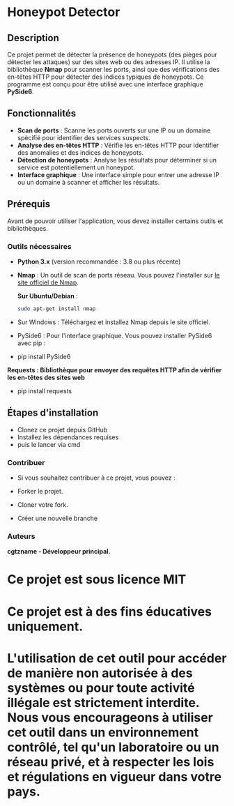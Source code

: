 # Honeypot Detector

## Description

Ce projet permet de détecter la présence de honeypots (des pièges pour détecter les attaques) sur des sites web ou des adresses IP. Il utilise la bibliothèque **Nmap** pour scanner les ports, ainsi que des vérifications des en-têtes HTTP pour détecter des indices typiques de honeypots. Ce programme est conçu pour être utilisé avec une interface graphique **PySide6**.

## Fonctionnalités

- **Scan de ports** : Scanne les ports ouverts sur une IP ou un domaine spécifié pour identifier des services suspects.
- **Analyse des en-têtes HTTP** : Vérifie les en-têtes HTTP pour identifier des anomalies et des indices de honeypots.
- **Détection de honeypots** : Analyse les résultats pour déterminer si un service est potentiellement un honeypot.
- **Interface graphique** : Une interface simple pour entrer une adresse IP ou un domaine à scanner et afficher les résultats.

## Prérequis

Avant de pouvoir utiliser l'application, vous devez installer certains outils et bibliothèques.

### Outils nécessaires

- **Python 3.x** (version recommandée : 3.8 ou plus récente)
- **Nmap** : Un outil de scan de ports réseau. Vous pouvez l'installer sur [le site officiel de Nmap](https://nmap.org/download.html).
  
  **Sur Ubuntu/Debian** :  
  ```bash
  sudo apt-get install nmap

- Sur Windows : Téléchargez et installez Nmap depuis le site officiel.

- PySide6 : Pour l'interface graphique. Vous pouvez installer PySide6 avec pip :

- pip install PySide6

**Requests : Bibliothèque pour envoyer des requêtes HTTP afin de vérifier les en-têtes des sites web**

- pip install requests

## Étapes d'installation
- Clonez ce projet depuis GitHub
- Installez les dépendances requises
- puis le lancer via cmd

### Contribuer
- Si vous souhaitez contribuer à ce projet, vous pouvez :

- Forker le projet.

- Cloner votre fork.

- Créer une nouvelle branche 

### Auteurs
**cgtzname - Développeur principal.**

# Ce projet est sous licence MIT


# Ce projet est à des fins éducatives uniquement.  
# L'utilisation de cet outil pour accéder de manière non autorisée à des systèmes ou pour toute activité illégale est strictement interdite. Nous vous encourageons à utiliser cet outil dans un environnement contrôlé, tel qu'un laboratoire ou un réseau privé, et à respecter les lois et régulations en vigueur dans votre pays. 
